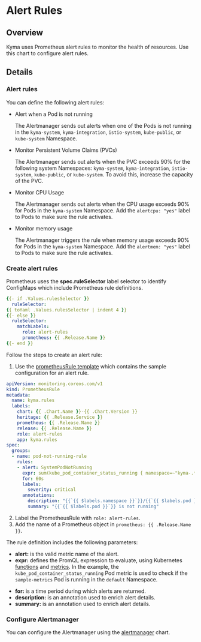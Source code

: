 # Alert Rules

## Overview

Kyma uses Prometheus alert rules to monitor the health of resources. Use this chart to configure alert rules.

## Details

### Alert rules

You can define the following alert rules:

- Alert when a Pod is not running

    The Alertmanager sends out alerts when one of the Pods is not running in the `kyma-system`, `kyma-integration`, `istio-system`, `kube-public`, or `kube-system` Namespace.

- Monitor Persistent Volume Claims (PVCs)

    The Alertmanager sends out alerts when the PVC exceeds 90% for the following system Namespaces: `kyma-system`, `kyma-integration`, `istio-system`, `kube-public`, or `kube-system`. To avoid this, increase the capacity of the PVC.

-  Monitor CPU Usage

    The Alertmanager sends out alerts when the CPU usage exceeds 90% for Pods in the `kyma-system` Namespace. Add the `alertcpu: "yes"` label to Pods to make sure the rule activates.

- Monitor memory usage

    The Alertmanager triggers the rule when memory usage exceeds 90% for Pods in the `kyma-system` Namespace. Add the `alertmem: "yes"` label to Pods to make sure the rule activates.

### Create alert rules

Prometheus uses the  **spec.ruleSelector** label selector to identify ConfigMaps which include Prometheus rule definitions. 

```yaml
{{- if .Values.rulesSelector }}
  ruleSelector:
{{ toYaml .Values.rulesSelector | indent 4 }}
{{- else }}
  ruleSelector:
    matchLabels:
      role: alert-rules
      prometheus: {{ .Release.Name }}
{{- end }}
```
Follow the steps to create an alert rule:

1. Use the [prometheusRule template](./templates/kyma-rules.yaml) which contains the sample configuration for an alert rule.

```yaml
apiVersion: monitoring.coreos.com/v1
kind: PrometheusRule
metadata:
  name: kyma.rules
  labels:
    chart: {{ .Chart.Name }}-{{ .Chart.Version }}
    heritage: {{ .Release.Service }}
    prometheus: {{ .Release.Name }}
    release: {{ .Release.Name }}
    role: alert-rules
    app: kyma.rules
spec:
  groups:
  - name: pod-not-running-rule
    rules:
    - alert: SystemPodNotRunning
      expr: sum(kube_pod_container_status_running { namespace=~"kyma-.*|kube-.*|istio-.*|natss", pod!~"(test.*)|((dummy|sample)-.*)|(.*(docs|backup|test)-.*)|(.*-(tests|dummy))" } == 0 )by (pod,namespace) * on(pod, namespace) (kube_pod_status_phase{phase="Succeeded"} != 1)
      for: 60s
      labels:
        severity: critical
      annotations:
        description: "{{`{{ $labels.namespace }}`}}/{{`{{ $labels.pod }}`}} is not running"
        summary: "{{`{{ $labels.pod }}`}} is not running"
```

2. Label the PrometheusRule with `role: alert-rules`.
3. Add the name of a Prometheus object in `prometheus: {{ .Release.Name }}`.

The rule definition includes the following parameters:

- **alert:** is the valid metric name of the alert.
- **expr:** defines the PromQL expression to evaluate, using Kubernetes [functions](https://prometheus.io/docs/prometheus/latest/querying/functions/) and [metrics](https://github.com/kubernetes/kube-state-metrics/blob/master/Documentation/pod-metrics.md). In the example, the `kube_pod_container_status_running` Pod metric is used to check if the `sample-metrics` Pod is running in the `default` Namespace.
* **for:**  is a time period during which alerts are returned.
* **description:** is an annotation used to enrich alert details.
* **summary:** is an annotation used to enrich alert details.


### Configure Alertmanager

You can configure the Alertmanager using the [alertmanager](../alertmanager/README.md) chart.
